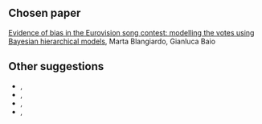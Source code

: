 ## Chosen paper

[Evidence of bias in the Eurovision song contest: modelling the votes using Bayesian hierarchical models](https://arxiv.org/abs/1308.6312), Marta Blangiardo, Gianluca Baio

## Other suggestions

* [](), 
* [](), 
* [](), 
* [](), 

